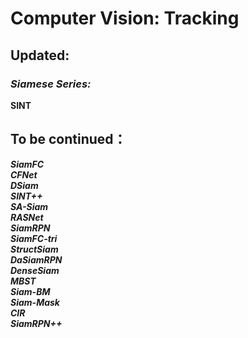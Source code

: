 # Computer Vision: Tracking
## Updated:
### *Siamese Series:*  
**SINT**

## To be continued：
***SiamFC***  
***CFNet***  
***DSiam***  
***SINT++***  
***SA-Siam***  
***RASNet***   
***SiamRPN***   
***SiamFC-tri***   
***StructSiam***  
***DaSiamRPN***  
***DenseSiam***  
***MBST***  
***Siam-BM***  
***Siam-Mask***  
***CIR***  
***SiamRPN++***  

